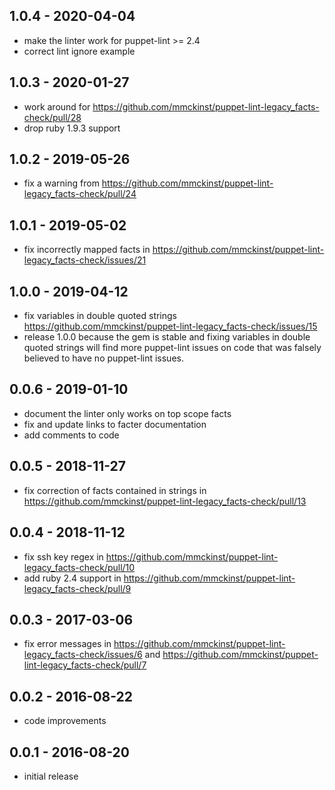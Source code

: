 1.0.4 - 2020-04-04
---
* make the linter work for puppet-lint >= 2.4
* correct lint ignore example

1.0.3 - 2020-01-27
---
* work around for https://github.com/mmckinst/puppet-lint-legacy_facts-check/pull/28
* drop ruby 1.9.3 support

1.0.2 - 2019-05-26
---
* fix a warning from https://github.com/mmckinst/puppet-lint-legacy_facts-check/pull/24

1.0.1 - 2019-05-02
---
* fix incorrectly mapped facts in https://github.com/mmckinst/puppet-lint-legacy_facts-check/issues/21

1.0.0 - 2019-04-12
---
* fix variables in double quoted strings https://github.com/mmckinst/puppet-lint-legacy_facts-check/issues/15
* release 1.0.0 because the gem is stable and fixing variables in double quoted
  strings will find more puppet-lint issues on code that was falsely believed to
  have no puppet-lint issues.

0.0.6 - 2019-01-10
---
* document the linter only works on top scope facts
* fix and update links to facter documentation
* add comments to code

0.0.5 - 2018-11-27
---
* fix correction of facts contained in strings in https://github.com/mmckinst/puppet-lint-legacy_facts-check/pull/13

0.0.4 - 2018-11-12
---
* fix ssh key regex in https://github.com/mmckinst/puppet-lint-legacy_facts-check/pull/10
* add ruby 2.4 support in https://github.com/mmckinst/puppet-lint-legacy_facts-check/pull/9

0.0.3 - 2017-03-06
---
* fix error messages in https://github.com/mmckinst/puppet-lint-legacy_facts-check/issues/6 and https://github.com/mmckinst/puppet-lint-legacy_facts-check/pull/7

0.0.2 - 2016-08-22
---
* code improvements

0.0.1 - 2016-08-20
---
* initial release
